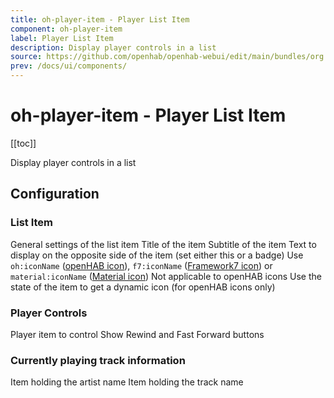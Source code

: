 ```yaml
---
title: oh-player-item - Player List Item
component: oh-player-item
label: Player List Item
description: Display player controls in a list
source: https://github.com/openhab/openhab-webui/edit/main/bundles/org.openhab.ui/doc/components/oh-player-item.md
prev: /docs/ui/components/
---
```


# oh-player-item - Player List Item

<!-- Put a screenshot here if relevant:
![](./images/oh-player-item/header.jpg)
-->

[[toc]]

<!-- Note: you can overwrite the definition-provided description and add your own intro/additional sections instead -->
<!-- DO NOT REMOVE the following comments if you intend to keep the definition-provided description -->
<!-- GENERATED componentDescription -->
Display player controls in a list
<!-- GENERATED /componentDescription -->

## Configuration

<!-- DO NOT REMOVE the following comments -->
<!-- GENERATED props -->
### List Item
<div class="props">
<PropGroup name="listitem" label="List Item">
  General settings of the list item
<PropBlock type="TEXT" name="title" label="Title">
  <PropDescription>
    Title of the item
  </PropDescription>
</PropBlock>
<PropBlock type="TEXT" name="subtitle" label="Subtitle">
  <PropDescription>
    Subtitle of the item
  </PropDescription>
</PropBlock>
<PropBlock type="TEXT" name="after" label="After">
  <PropDescription>
    Text to display on the opposite side of the item (set either this or a badge)
  </PropDescription>
</PropBlock>
<PropBlock type="TEXT" name="icon" label="Icon">
  <PropDescription>
    Use <code>oh:iconName</code> (<a class="external text-color-blue" target="_blank" href="https://www.openhab.org/link/icons">openHAB icon</a>), <code>f7:iconName</code> (<a class="external text-color-blue" target="_blank" href="https://framework7.io/icons/">Framework7 icon</a>) or <code>material:iconName</code> (<a class="external text-color-blue" target="_blank" href="https://jossef.github.io/material-design-icons-iconfont/">Material icon</a>)
  </PropDescription>
</PropBlock>
<PropBlock type="TEXT" name="iconColor" label="Icon Color">
  <PropDescription>
    Not applicable to openHAB icons
  </PropDescription>
</PropBlock>
<PropBlock type="BOOLEAN" name="iconUseState" label="Icon depends on state">
  <PropDescription>
    Use the state of the item to get a dynamic icon (for openHAB icons only)
  </PropDescription>
</PropBlock>
</PropGroup>
</div>

### Player Controls
<div class="props">
<PropGroup name="player" label="Player Controls">
<PropBlock type="TEXT" name="item" label="Item" context="item">
  <PropDescription>
    Player item to control
  </PropDescription>
</PropBlock>
<PropBlock type="BOOLEAN" name="showRewindFFward" label="Rewind/Fast Forward">
  <PropDescription>
    Show Rewind and Fast Forward buttons
  </PropDescription>
</PropBlock>
</PropGroup>
</div>

### Currently playing track information
<div class="props">
<PropGroup name="Current Track Info" label="Currently playing track information">
<PropBlock type="TEXT" name="artistItem" label="Artist Item" context="item">
  <PropDescription>
    Item holding the artist name
  </PropDescription>
</PropBlock>
<PropBlock type="TEXT" name="trackItem" label="Track Item" context="item">
  <PropDescription>
    Item holding the track name
  </PropDescription>
</PropBlock>
</PropGroup>
</div>


<!-- GENERATED /props -->

<!-- If applicable describe how properties are forwarded to a underlying component from Framework7, ECharts, etc.:
### Inherited Properties

-->

<!-- If applicable describe the slots recognized by the component and what they represent:
### Slots

#### `default`

The contents of the oh-player-item.

-->

<!-- Add as many examples as desired - put the YAML in a details container when it becomes too long (~150/200+ lines):
## Examples

### Example 1

![](./images/oh-player-item/example1.jpg)

```yaml
component: oh-player-item
config:
  prop1: value1
  prop2: value2
```

### Example 2

![](./images/oh-player-item/example2.jpg)

::: details YAML
```yaml
component: oh-player-item
config:
  prop1: value1
  prop2: value2
slots
```
:::

-->

<!-- Try to clean up URLs to the forum (https://community.openhab.org/t/<threadID>[/<postID>] should suffice)
## Community Resources

- [Community Post 1](https://community.openhab.org/t/12345)
- [Community Post 2](https://community.openhab.org/t/23456)
-->
